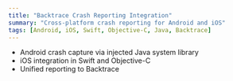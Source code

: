 ```yaml
---
title: "Backtrace Crash Reporting Integration"
summary: "Cross-platform crash reporting for Android and iOS"
tags: [Android, iOS, Swift, Objective-C, Java, Backtrace]
---
```


- Android crash capture via injected Java system library
- iOS integration in Swift and Objective-C
- Unified reporting to Backtrace
